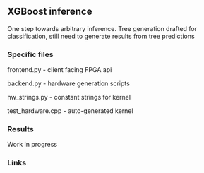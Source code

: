 ## XGBoost inference

One step towards arbitrary inference. Tree generation drafted for classification, still need to generate results from tree predictions

### Specific files

frontend.py - client facing FPGA api

backend.py - hardware generation scripts

hw_strings.py - constant strings for kernel

test_hardware.cpp - auto-generated kernel


### Results

Work in progress

### Links



